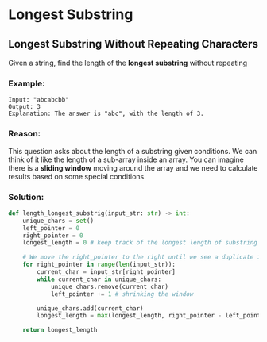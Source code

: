 # Longest Substring

## Longest Substring Without Repeating Characters

Given a string, find the length of the **longest substring** without repeating

### Example:

```
Input: "abcabcbb"
Output: 3
Explanation: The answer is "abc", with the length of 3.
```

### Reason:

This question asks about the length of a substring given conditions. We can think of it like the length of a sub-array inside an array. You can imagine there is a **sliding window** moving around the array and we need to calculate results based on some special conditions.

### Solution:

```python
def length_longest_substrig(input_str: str) -> int:
    unique_chars = set()
    left_pointer = 0
    right_pointer = 0
    longest_length = 0 # keep track of the longest length of substring without duplicates

    # We move the right_pointer to the right until we see a duplicate in unique_char
    for right_pointer in range(len(input_str)):
        current_char = input_str[right_pointer]
        while current_char in unique_chars:
            unique_chars.remove(current_char)
            left_pointer += 1 # shrinking the window

        unique_chars.add(current_char)
        longest_length = max(longest_length, right_pointer - left_pointer + 1) # compare with the current window size

    return longest_length
```
